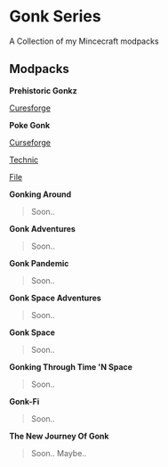 # Gonk Series
A Collection of my Mincecraft modpacks
## Modpacks
**Prehistoric Gonkz**

[Curesforge](https://www.curseforge.com/minecraft/modpacks/prehistoric-gonkz)

**Poke Gonk**

[Curseforge](https://www.curseforge.com/minecraft/modpacks/pixelgonk)

[Technic](https://www.technicpack.net/modpack/pixelgonk.1950387)

[File](https://github.com/RadicalNugz/Gonk-Series/releases/tag/PixelGonk)

**Gonking Around**

> Soon..

**Gonk Adventures**

> Soon..

**Gonk Pandemic**

> Soon..

**Gonk Space Adventures**

> Soon..

**Gonk Space**

> Soon..

**Gonking Through Time 'N Space**

> Soon..

**Gonk-Fi**

> Soon..

**The New Journey Of Gonk**

> Soon.. Maybe..
